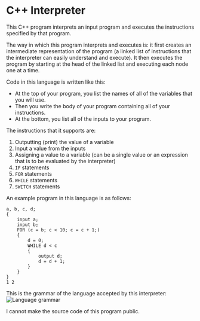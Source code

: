 # C++ Interpreter

This C++ program interprets an input program and executes the instructions specified by that program.

The way in which this program interprets and executes is: it first creates an intermediate representation of the program (a linked list of instructions that the interpreter can easily understand and execute). It then executes the program by starting at the head of the linked list and executing each node one at a time.

Code in this language is written like this: 
- At the top of your program, you list the names of all of the variables that you will use.
- Then you write the body of your program containing all of your instructions. 
- At the bottom, you list all of the inputs to your program.

The instructions that it supports are:
1. Outputting (print) the value of a variable
2. Input a value from the inputs
3. Assigning a value to a variable (can be a single value or an expression that is to be evaluated by the interpreter)
4. `IF` statements
5. `FOR` statements
6. `WHILE` statements
7. `SWITCH` statements

An example program in this language is as follows:
```
a, b, c, d;
{
    input a;
    input b;
    FOR (c = b; c < 10; c = c + 1;)
    {
        d = 0;
        WHILE d < c
        {
            output d;
            d = d + 1;
        }
    }
}
1 2
```

This is the grammar of the language accepted by this interpreter:
![Language grammar](https://i.imgur.com/D9awdQf.png)

I cannot make the source code of this program public.